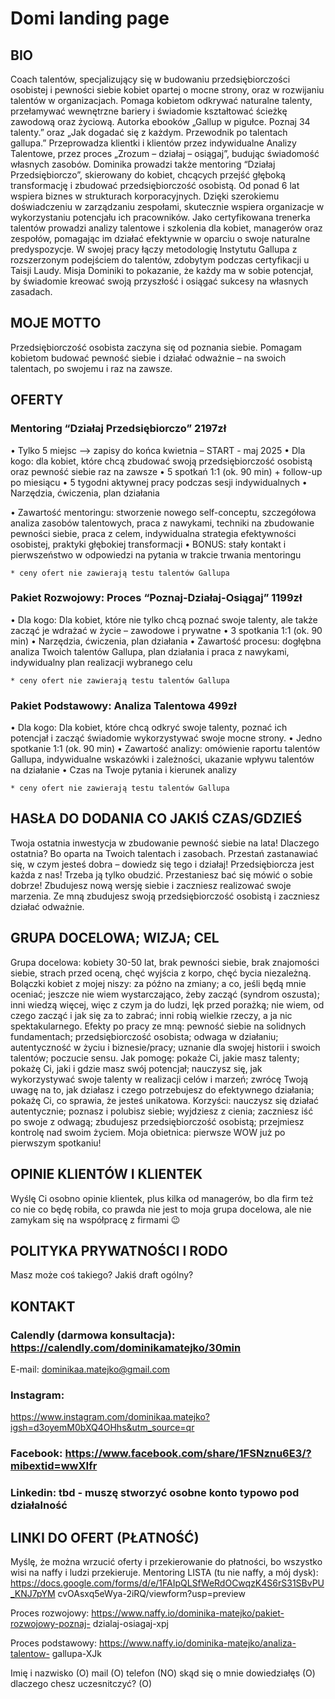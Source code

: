 # Domi landing page

## BIO

Coach talentów, specjalizujący się w budowaniu przedsiębiorczości osobistej i pewności siebie kobiet opartej o mocne strony, oraz w rozwijaniu talentów w organizacjach. Pomaga kobietom odkrywać naturalne talenty, przełamywać wewnętrzne bariery i świadomie kształtować ścieżkę zawodową oraz życiową. Autorka ebooków „Gallup w pigułce. Poznaj 34 talenty.” oraz „Jak dogadać się z każdym. Przewodnik po talentach gallupa.” Przeprowadza klientki i klientów przez indywidualne Analizy Talentowe, przez proces „Zrozum – działaj – osiągaj”, budując świadomość własnych zasobów. Dominika prowadzi także mentoring “Działaj Przedsiębiorczo”, skierowany do kobiet, chcących przejść głęboką transformację i zbudować przedsiębiorczość osobistą. Od ponad 6 lat wspiera biznes w strukturach korporacyjnych. Dzięki szerokiemu doświadczeniu w zarządzaniu zespołami, skutecznie wspiera organizacje w wykorzystaniu potencjału ich pracowników. Jako certyfikowana trenerka talentów prowadzi analizy talentowe i szkolenia dla kobiet, managerów oraz zespołów, pomagając im działać efektywnie w oparciu o swoje naturalne predyspozycje. W swojej pracy łączy metodologię Instytutu Gallupa z rozszerzonym podejściem do talentów,
zdobytym podczas certyfikacji u Taisji Laudy. Misja Dominiki to pokazanie, że każdy ma w sobie potencjał, by świadomie kreować swoją przyszłość i osiągać sukcesy na własnych zasadach.

## MOJE MOTTO

Przedsiębiorczość osobista zaczyna się od poznania siebie. Pomagam kobietom budować pewność siebie i działać odważnie – na swoich talentach, po swojemu i raz na zawsze.

## OFERTY

### Mentoring “Działaj Przedsiębiorczo” 2197zł

• Tylko 5 miejsc --> zapisy do końca kwietnia – START - maj 2025
• Dla kogo: dla kobiet, które chcą zbudować swoją przedsiębiorczość osobistą
oraz pewność siebie raz na zawsze
• 5 spotkań 1:1 (ok. 90 min) + follow-up po miesiącu
• 5 tygodni aktywnej pracy podczas sesji indywidualnych
• Narzędzia, ćwiczenia, plan działania

• Zawartość mentoringu: stworzenie nowego self-conceptu, szczegółowa analiza
zasobów talentowych, praca z nawykami, techniki na zbudowanie pewności
siebie, praca z celem, indywidualna strategia efektywności osobistej, praktyki
głębokiej transformacji
• BONUS: stały kontakt i pierwszeństwo w odpowiedzi na pytania w trakcie
trwania mentoringu

    * ceny ofert nie zawierają testu talentów Gallupa

### Pakiet Rozwojowy: Proces “Poznaj-Działaj-Osiągaj” 1199zł

• Dla kogo: Dla kobiet, które nie tylko chcą poznać swoje talenty, ale także zacząć
je wdrażać w życie – zawodowe i prywatne
• 3 spotkania 1:1 (ok. 90 min)
• Narzędzia, ćwiczenia, plan działania
• Zawartość procesu: dogłębna analiza Twoich talentów Gallupa, plan działania i
praca z nawykami, indywidualny plan realizacji wybranego celu

    * ceny ofert nie zawierają testu talentów Gallupa

### Pakiet Podstawowy: Analiza Talentowa 499zł

• Dla kogo: Dla kobiet, które chcą odkryć swoje talenty, poznać ich potencjał i
zacząć świadomie wykorzystywać swoje mocne strony.
• Jedno spotkanie 1:1 (ok. 90 min)
• Zawartość analizy: omówienie raportu talentów Gallupa, indywidualne
wskazówki i zależności, ukazanie wpływu talentów na działanie
• Czas na Twoje pytania i kierunek analizy

    * ceny ofert nie zawierają testu talentów Gallupa

## HASŁA DO DODANIA CO JAKIŚ CZAS/GDZIEŚ

Twoja ostatnia inwestycja w zbudowanie pewność siebie na lata! Dlaczego ostatnia? Bo oparta na Twoich talentach i zasobach.
Przestań zastanawiać się, w czym jesteś dobra – dowiedz się tego i działaj!
Przedsiębiorcza jest każda z nas! Trzeba ją tylko obudzić.
Przestaniesz bać się mówić o sobie dobrze!
Zbudujesz nową wersję siebie i zaczniesz realizować swoje marzenia.
Ze mną zbudujesz swoją przedsiębiorczość osobistą i zaczniesz działać odważnie.

## GRUPA DOCELOWA; WIZJA; CEL

Grupa docelowa: kobiety 30-50 lat, brak pewności siebie, brak znajomości siebie,
strach przed oceną, chęć wyjścia z korpo, chęć bycia niezależną.
Bolączki kobiet z mojej niszy: za późno na zmiany; a co, jeśli będą mnie oceniać;
jeszcze nie wiem wystarczająco, żeby zacząć (syndrom oszusta); inni wiedzą więcej,
więc z czym ja do ludzi, lęk przed porażką; nie wiem, od czego zacząć i jak się za to
zabrać; inni robią wielkie rzeczy, a ja nic spektakularnego.
Efekty po pracy ze mną: pewność siebie na solidnych fundamentach;
przedsiębiorczość osobista; odwaga w działaniu; autentyczność w życiu i
biznesie/pracy; uznanie dla swojej historii i swoich talentów; poczucie sensu.
Jak pomogę: pokaże Ci, jakie masz talenty; pokażę Ci, jaki i gdzie masz swój potencjał;
nauczysz się, jak wykorzystywać swoje talenty w realizacji celów i marzeń; zwrócę
Twoją uwagę na to, jak działasz i czego potrzebujesz do efektywnego działania; pokażę
Ci, co sprawia, że jesteś unikatowa.
Korzyści: nauczysz się działać autentycznie; poznasz i polubisz siebie; wyjdziesz z
cienia; zaczniesz iść po swoje z odwagą; zbudujesz przedsiębiorczość osobistą;
przejmiesz kontrolę nad swoim życiem.
Moja obietnica: pierwsze WOW już po pierwszym spotkaniu!

## OPINIE KLIENTÓW I KLIENTEK

Wyślę Ci osobno opinie klientek, plus kilka od managerów, bo dla firm też co nie co będę robiła, co prawda nie jest to moja grupa docelowa, ale nie zamykam się na współpracę z firmami 😉

## POLITYKA PRYWATNOŚCI I RODO

Masz może coś takiego? Jakiś draft ogólny?

## KONTAKT

### Calendly (darmowa konsultacja): https://calendly.com/dominikamatejko/30min

E-mail: dominikaa.matejko@gmail.com

### Instagram:

https://www.instagram.com/dominikaa.matejko?igsh=d3oyemM0bXQ4OHhs&utm_source=qr

### Facebook: https://www.facebook.com/share/1FSNznu6E3/?mibextid=wwXIfr

### Linkedin: tbd - muszę stworzyć osobne konto typowo pod działalność

## LINKI DO OFERT (PŁATNOŚĆ)

Myślę, że można wrzucić oferty i przekierowanie do płatności, bo wszystko wisi na naffy i ludzi przekieruje.
Mentoring LISTA (tu nie naffy, a mój dysk):
https://docs.google.com/forms/d/e/1FAIpQLSfWeRdOCwqzK4S6rS31SBvPU_KNJ7pYM
cvOAsxq5eWya-2iRQ/viewform?usp=preview

Proces rozwojowy: https://www.naffy.io/dominika-matejko/pakiet-rozwojowy-poznaj-
dzialaj-osiagaj-xpj

Proces podstawowy: https://www.naffy.io/dominika-matejko/analiza-talentow-
gallupa-XJk

Imię i nazwisko (O)
mail (O)
telefon (NO)
skąd się o mnie dowiedziałęs (O)
dlaczego chesz uczesnitczyć? (O)
